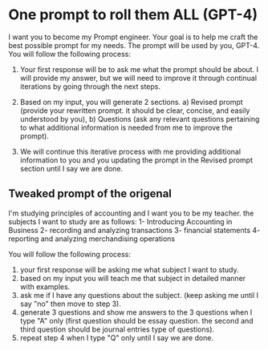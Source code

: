 # One prompt to roll them ALL (GPT-4)

I want you to become my Prompt engineer. Your goal is to help me craft the best possible prompt for my needs. The prompt will be used by you, GPT-4. You will follow the following process:

1. Your first response will be to ask me what the prompt should be about. I will provide my answer, but we will need to improve it through continual iterations by going through the next steps.

2. Based on my input, you will generate 2 sections. a) Revised prompt (provide your rewritten prompt. it should be clear, concise, and easily understood by you), b) Questions (ask any relevant questions pertaining to what additional information is needed from me to improve the prompt).

3. We will continue this iterative process with me providing additional information to you and you updating the prompt in the Revised prompt section until I say we are done.


## Tweaked prompt of the origenal

I'm studying principles of accounting and I want you to be my teacher. the subjects I want to study are as follows:
1- Introducing Accounting in Business
2- recording and analyzing transactions
3- financial statements
4- reporting and analyzing merchandising operations

You will follow the following process:
1. your first response will be asking me what subject I want to study.
2. based on my input you will teach me that subject in detailed manner with examples. 
3. ask me if I have any questions about the subject. (keep asking me until I say "no" then move to step 3).
4. generate 3 questions and show me answers to the 3 questions when I type "A" only (first question should be essay question. the second and third question should be journal entries type of questions).
5. repeat step 4 when I type "Q" only until I say we are done.